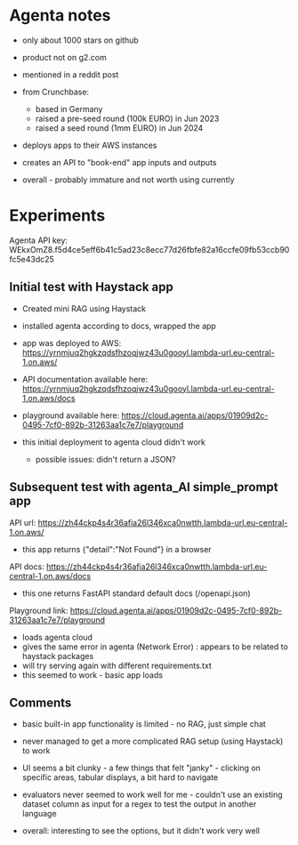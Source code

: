 # Agenta notes

- only about 1000 stars on github
- product not on g2.com
- mentioned in a reddit post
- from Crunchbase:
  - based in Germany
  - raised a pre-seed round (100k EURO) in Jun 2023
  - raised a seed round (1mm EURO) in Jun 2024

- deploys apps to their AWS instances
- creates an API to "book-end" app inputs and outputs
- overall - probably immature and not worth using currently


# Experiments

Agenta API key:  WEkxOmZ8.f5d4ce5eff6b41c5ad23c8ecc77d26fbfe82a16ccfe09fb53ccb90fc5e43dc25

## Initial test with Haystack app
- Created mini RAG using Haystack
- installed agenta according to docs, wrapped the app

- app was deployed to AWS:  https://yrnmjuq2hgkzqdsfhzoqjwz43u0gooyl.lambda-url.eu-central-1.on.aws/
- API documentation available here:  https://yrnmjuq2hgkzqdsfhzoqjwz43u0gooyl.lambda-url.eu-central-1.on.aws/docs
- playground available here:  https://cloud.agenta.ai/apps/01909d2c-0495-7cf0-892b-31263aa1c7e7/playground

- this initial deployment to agenta cloud didn't work
  - possible issues:  didn't return a JSON?


## Subsequent test with agenta_AI simple_prompt app
API url: https://zh44ckp4s4r36afia26l346xca0nwtth.lambda-url.eu-central-1.on.aws/
  - this app returns {"detail":"Not Found"} in a browser

API docs: https://zh44ckp4s4r36afia26l346xca0nwtth.lambda-url.eu-central-1.on.aws/docs
  - this one returns FastAPI standard default docs (/openapi.json)

Playground link: https://cloud.agenta.ai/apps/01909d2c-0495-7cf0-892b-31263aa1c7e7/playground
  - loads agenta cloud
  - gives the same error in agenta (Network Error) : appears to be related to haystack packages
  - will try serving again with different requirements.txt
  - this seemed to work - basic app loads


## Comments
- basic built-in app functionality is limited - no RAG, just simple chat
- never managed to get a more complicated RAG setup (using Haystack) to work
- UI seems a bit clunky - a few things that felt "janky" - clicking on specific areas, tabular displays, a bit hard to navigate

- evaluators never seemed to work well for me - couldn't use an existing dataset column as input for a regex to test the output in another language

- overall: interesting to see the options, but it didn't work very well
